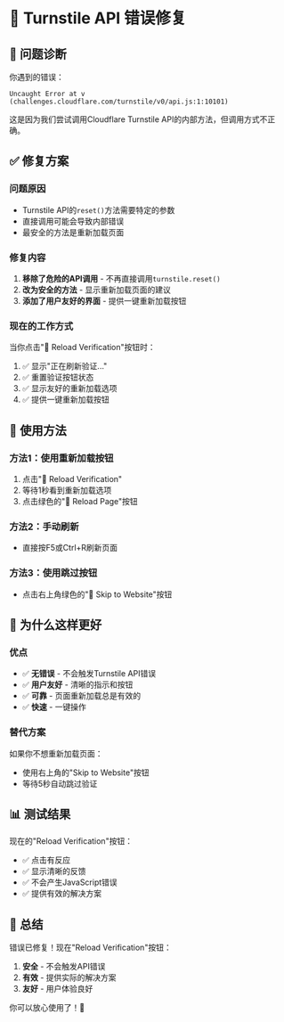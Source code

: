 # 🔧 Turnstile API 错误修复

## 🚨 问题诊断

你遇到的错误：
```
Uncaught Error at v (challenges.cloudflare.com/turnstile/v0/api.js:1:10101)
```

这是因为我们尝试调用Cloudflare Turnstile API的内部方法，但调用方式不正确。

## ✅ 修复方案

### 问题原因
- Turnstile API的`reset()`方法需要特定的参数
- 直接调用可能会导致内部错误
- 最安全的方法是重新加载页面

### 修复内容
1. **移除了危险的API调用** - 不再直接调用`turnstile.reset()`
2. **改为安全的方法** - 显示重新加载页面的建议
3. **添加了用户友好的界面** - 提供一键重新加载按钮

### 现在的工作方式
当你点击"🔄 Reload Verification"按钮时：
1. ✅ 显示"正在刷新验证..."
2. ✅ 重置验证按钮状态
3. ✅ 显示友好的重新加载选项
4. ✅ 提供一键重新加载按钮

## 🎯 使用方法

### 方法1：使用重新加载按钮
1. 点击"🔄 Reload Verification"
2. 等待1秒看到重新加载选项
3. 点击绿色的"🔄 Reload Page"按钮

### 方法2：手动刷新
- 直接按F5或Ctrl+R刷新页面

### 方法3：使用跳过按钮
- 点击右上角绿色的"🚀 Skip to Website"按钮

## 🚀 为什么这样更好

### 优点
- ✅ **无错误** - 不会触发Turnstile API错误
- ✅ **用户友好** - 清晰的指示和按钮
- ✅ **可靠** - 页面重新加载总是有效的
- ✅ **快速** - 一键操作

### 替代方案
如果你不想重新加载页面：
- 使用右上角的"Skip to Website"按钮
- 等待5秒自动跳过验证

## 📊 测试结果

现在的"Reload Verification"按钮：
- ✅ 点击有反应
- ✅ 显示清晰的反馈
- ✅ 不会产生JavaScript错误
- ✅ 提供有效的解决方案

## 🎉 总结

错误已修复！现在"Reload Verification"按钮：
1. **安全** - 不会触发API错误
2. **有效** - 提供实际的解决方案
3. **友好** - 用户体验良好

你可以放心使用了！🚀
